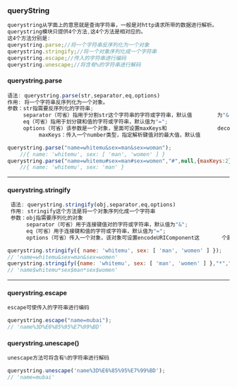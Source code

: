 ### queryString ###

```js
querystring从字面上的意思就是查询字符串，一般是对http请求所带的数据进行解析。
querystring模块只提供4个方法,这4个方法是相对应的。
这4个方法分别是:
querystring.parse;//将一个字符串反序列化为一个对象
querystring.stringify;//将一个对象序列化成一个字符串
querystring.escape;//传入的字符串进行编码
querystring.unescape;//将含有%的字符串进行解码
```

#### querystring.parse ####

```js
语法: querystring.parse(str,separator,eq,options)
作用: 将一个字符串反序列化为一个对象。
参数：str指需要反序列化的字符串;
　　　separator（可省）指用于分割str这个字符串的字符或字符串，默认值        为"&";
　　　eq（可省）指用于划分键和值的字符或字符串，默认值为"=";
　　　options（可省）该参数是一个对象，里面可设置maxKeys和                decodeURIComponent这两个属性：
　　　　　　maxKeys：传入一个number类型，指定解析键值对的最大值，默认值           为1000，如果设置为0时，则取消解析的数量限制;
```

```js
querystring.parse("name=whitemu&sex=man&sex=woman");
    //{ name: 'whitemu', sex: [ 'man', 'women' ] }
querystring.parse("name=whitemu#sex=man#sex=women","#",null,{maxKeys:2});
    //{ name: 'whitemu', sex: 'man' }
```

---

#### querystring.stringify ####

```js
 语法: querystring.stringify(obj,separator,eq,options)
 作用: stringify这个方法是将一个对象序列化成一个字符串
 参数：obj指需要序列化的对象
　　　 separator（可省）用于连接键值对的字符或字符串，默认值为"&";
　　　 eq（可省）用于连接键和值的字符或字符串，默认值为"=";
　　　 options（可省）传入一个对象，该对象可设置encodeURIComponent这       个属性
```

```js
querystring.stringify({ name: 'whitemu', sex: [ 'man', 'women' ] });
// 'name=whitemu&sex=man&sex=women'
querystring.stringify({name: 'whitemu', sex: [ 'man', 'women' ] },"*","$");
// 'name$whitemu*sex$man*sex$women'
```

---

#### querystring.escape ####

```js
escape可使传入的字符串进行编码
```

```js
querystring.escape("name=mubai");
// 'name%3D%E6%85%95%E7%99%BD'
```

####  querystring.unescape() ####

```js
unescape方法可将含有%的字符串进行解码
```

```js
querystring.unescape('name%3D%E6%85%95%E7%99%BD');
// 'name=mubai'
```